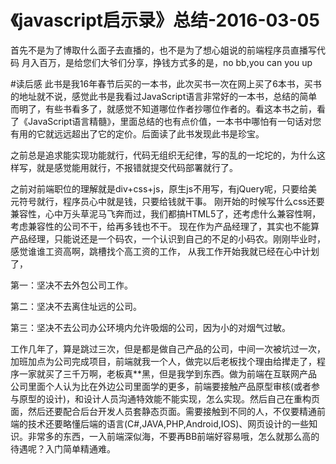 《javascript启示录》总结-2016-03-05
========================
首先不是为了博取什么面子去直播的，也不是为了想心姐说的前端程序员直播写代码 月入百万，是给您们大爷们分享，挣钱方式多的是，no bb,you can you up

#读后感
此书是我16年春节后买的一本书，此次买书一次在网上买了6本书，买书的地址就不说，感觉此书是我看过JavaScript语言非常好的一本书，总结的简单而明了，有些书看多了，就感觉不知道哪位作者抄哪位作者的。看这本书之前，看了《JavaScript语言精髓》，里面总结的也有点价值，一本书中哪怕有一句话对您有用的它就远远超出了它的定价。后面读了此书发现此书是珍宝。

之前总是追求能实现功能就行，代码无组织无纪律，写的乱的一坨坨的，为什么这样写，就是感觉能用就行，不报错就提交代码部署就行了。

之前对前端职位的理解就是div+css+js，原生js不用写，有jQuery呢，只要给美元符号就行，程序员心中就是钱，只要给钱就干事。
刚开始的时候写什么css还要兼容性，心中万头草泥马飞奔而过，我们都搞HTML5了，还考虑什么兼容性啊，考虑兼容性的公司不干，给再多钱也不干。
现在作为产品经理了，其实也不能算产品经理，只能说还是一个码农，一个认识到自己的不足的小码农。刚刚毕业时，感觉谁谁工资高啊，跳槽找个高工资的工作，
从我工作开始我就已经在心中计划了，

  第一：坚决不去外包公司工作。

  第二：坚决不去离住址远的公司。

  第三：坚决不去公司办公环境内允许吸烟的公司，因为小的对烟气过敏。

工作几年了，算是跳过三次，但是都是做自己产品的公司，中间一次被坑过一次，加班加点为公司完成项目，前端就我一个人，做完以后老板找个理由给撵走了，程序一家就买了三千万啊，老板真**黑，但是我学到东西。做为前端在互联网产品公司里面个人认为比在外边公司里面学的更多，前端要接触产品原型审核(或者参与原型的设计)，和设计人员沟通特效能不能实现，怎么实现。然后自己在重构页面，然后还要配合后台开发人员套静态页面。需要接触到不同的人，不仅要精通前端的技术还要略懂后端的语言(C#,JAVA,PHP,Android,IOS)、网页设计的一些知识。非常多的东西，一入前端深似海，不要再BB前端好容易哦，怎么就那么高的待遇呢？入门简单精通难。

